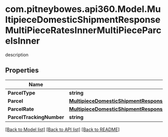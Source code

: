 # com.pitneybowes.api360.Model.MultipieceDomesticShipmentResponseMultiPieceRatesInnerMultiPieceParcelsInner
description

## Properties

Name | Type | Description | Notes
------------ | ------------- | ------------- | -------------
**ParcelType** | **string** | description | [optional] 
**Parcel** | [**MultipieceDomesticShipmentResponseMultiPieceRatesInnerMultiPieceParcelsInnerParcel**](MultipieceDomesticShipmentResponseMultiPieceRatesInnerMultiPieceParcelsInnerParcel.md) |  | [optional] 
**ParcelRate** | [**MultipieceDomesticShipmentResponseMultiPieceRatesInnerMultiPieceParcelsInnerParcelRate**](MultipieceDomesticShipmentResponseMultiPieceRatesInnerMultiPieceParcelsInnerParcelRate.md) |  | [optional] 
**ParcelTrackingNumber** | **string** | description | [optional] 

[[Back to Model list]](../README.md#documentation-for-models) [[Back to API list]](../README.md#documentation-for-api-endpoints) [[Back to README]](../README.md)

